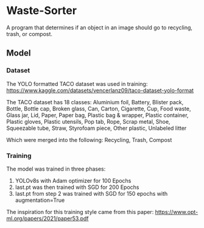 # Waste-Sorter
A program that determines if an object in an image should go to recycling, trash, or compost.


## Model

### Dataset

The YOLO formatted TACO dataset was used in training: https://www.kaggle.com/datasets/vencerlanz09/taco-dataset-yolo-format

The TACO dataset has 18 classes:
Aluminium foil, Battery, Blister pack, Bottle, Bottle cap, Broken glass, Can, Carton, Cigarette, Cup, Food waste, Glass jar, Lid, Paper, Paper bag, Plastic bag & wrapper, Plastic container, Plastic gloves, Plastic utensils, Pop tab, Rope, Scrap metal, Shoe, Squeezable tube, Straw, Styrofoam piece, Other plastic, Unlabeled litter

Which were merged into the following:
Recycling, Trash, Compost

### Training
The model was trained in three phases:
1. YOLOv8s with Adam optimizer for 100 Epochs
2. last.pt was then trained with SGD for 200 Epochs
3. last.pt from step 2 was trained with SGD for 150 epochs with augmentation=True

The inspiration for this training style came from this paper: https://www.opt-ml.org/papers/2021/paper53.pdf


